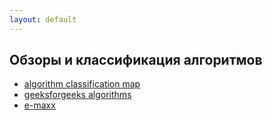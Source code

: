 ```yaml
---
layout: default
---
```

## Обзоры и классификация алгоритмов
* [algorithm classification map](http://www.gogeometry.com/software/algorithm-classification-mind-map.html)
* [geeksforgeeks algorithms](https://www.geeksforgeeks.org/fundamentals-of-algorithms/)
* [e-maxx](http://e-maxx.ru/algo/)
